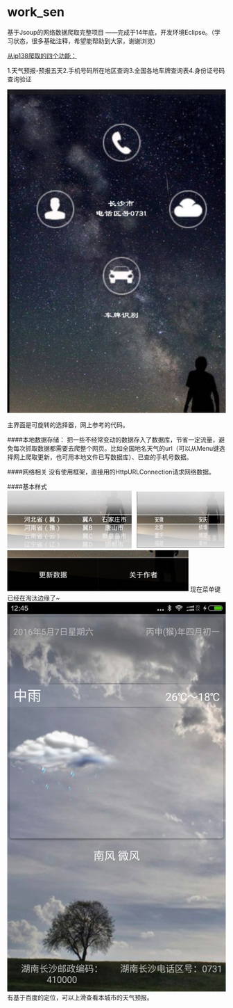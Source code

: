 # work_sen
基于Jsoup的网络数据爬取完整项目
——完成于14年底，开发环境Eclipse。（学习状态，很多基础注释，希望能帮助到大家，谢谢浏览）

[从ip138爬取的四个功能：](http://www.ip138.com/)

1.天气预报-预报五天2.手机号码所在地区查询3.全国各地车牌查询表4.身份证号码查询验证
  
![首页](https://github.com/PengSen/work_sen/blob/master/Image/image_view.png)

主界面是可旋转的选择器，网上参考的代码。

####本地数据存储：
把一些不经常变动的数据存入了数据库，节省一定流量，避免每次抓取数据都需要去爬整个网页。比如全国地名天气的url（可以从Menu键选择网上爬取更新，也可用本地文件已写数据库）、已查的手机号数据。

####网络相关
没有使用框架，直接用的HttpURLConnection请求网络数据。

####基本样式
![选择器](https://github.com/PengSen/work_sen/blob/master/Image/image_select.png)
![菜单键](https://github.com/PengSen/work_sen/blob/master/Image/image_menu.png) 
现在菜单键已经在淘汰边缘了~
![天气预报](https://github.com/PengSen/work_sen/blob/master/Image/image_weather.png) 
有基于百度的定位，可以上滑查看本城市的天气预报。
